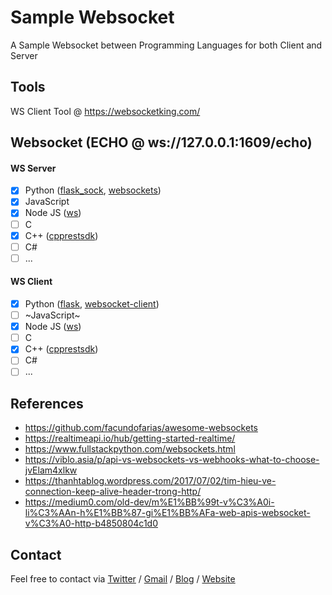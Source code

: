 # Sample Websocket

A Sample Websocket between Programming Languages for both Client and Server

## Tools

WS Client Tool @ <https://websocketking.com/>

## Websocket (ECHO @ ws://127.0.0.1:1609/echo)

#### WS Server
- [x] Python ([flask_sock](server/python/flask_sock), [websockets](server/python/websockets))
- [x] JavaScript
- [x] Node JS ([ws](server/nodejs/ws))
- [ ] C
- [x] C++ ([cpprestsdk](server/cpp/cpprestsdk/ws-server))
- [ ] C#
- [ ] ...

#### WS Client
- [x] Python ([flask](client/python/flask), [websocket-client](client/python/websocket-client))
- [ ] ~JavaScript~
- [x] Node JS ([ws](client/nodejs/ws))
- [ ] C
- [x] C++ ([cpprestsdk](client/cpp/cpprestsdk/ws-client))
- [ ] C#
- [ ] ...

## References
- <https://github.com/facundofarias/awesome-websockets>
- <https://realtimeapi.io/hub/getting-started-realtime/>
- <https://www.fullstackpython.com/websockets.html>
- <https://viblo.asia/p/api-vs-websockets-vs-webhooks-what-to-choose-jvElam4xlkw>
- <https://thanhtablog.wordpress.com/2017/07/02/tim-hieu-ve-connection-keep-alive-header-trong-http/>
- <https://medium0.com/old-dev/m%E1%BB%99t-v%C3%A0i-li%C3%AAn-h%E1%BB%87-gi%E1%BB%AFa-web-apis-websocket-v%C3%A0-http-b4850804c1d0>

## Contact

Feel free to contact via [Twitter](https://twitter.com/vic4key) / [Gmail](mailto:vic4key@gmail.com) / [Blog](https://blog.vic.onl/) / [Website](https://vic.onl/)
